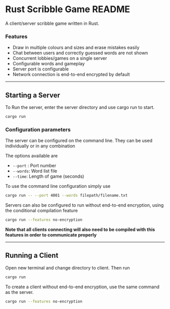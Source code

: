 # Rust Scribble Game README

A client/server scribble game written in Rust.
### Features
 * Draw in multiple colours and sizes and erase mistakes easily
 * Chat between users and correctly guessed words are not shown
 * Concurrent lobbies/games on a single server
 * Configurable words and gameplay
 * Server port is configurable
 * Network connection is end-to-end encrypted by default 

---
## Starting a Server

To Run the server, enter the server directory and use cargo run to start.
    
``` bash
cargo run
```
### Configuration parameters
The server can be configured on the command line. They can be used individually or in any combination

The options available are
* ```--port``` : Port number 
* ```--words```: Word list file
* ```--time```: Length of game (seconds)

To use the command line configuration simply use
```bash
cargo run -- --port 4001 --words filepath/filename.txt
```

Servers can also be configured to run without end-to-end encryption, using the conditional compilation feature
```bash
cargo run --features no-encryption
```
**Note that all clients connecting will also need to be compiled with this features in order to communicate properly**

----
## Running a Client

Open new terminal and change directory to client. Then run  
```bash 
cargo run 
``` 

To create a client without end-to-end encryption, use the same command as the server.
```bash
cargo run --features no-encryption
```